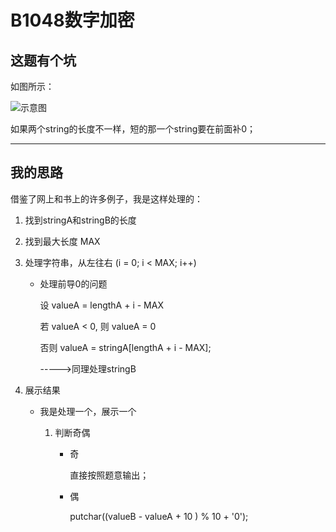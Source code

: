 # B1048数字加密

## 这题有个坑

如图所示：

![示意图](https://img-blog.csdn.net/20180816144546570?watermark/2/text/aHR0cHM6Ly9ibG9nLmNzZG4ubmV0L3dlaXhpbl80MTI1NjQxMw==/font/5a6L5L2T/fontsize/400/fill/I0JBQkFCMA==/dissolve/70)

如果两个string的长度不一样，短的那一个string要在前面补0；

---

## 我的思路

借鉴了网上和书上的许多例子，我是这样处理的：

1. 找到stringA和stringB的长度

2. 找到最大长度 MAX

3. 处理字符串，从左往右 (i = 0; i < MAX; i++)

   - 处理前导0的问题

     设 valueA = lengthA + i - MAX

     若 valueA < 0, 则 valueA = 0

     否则 valueA = stringA[lengthA + i - MAX];

     ----->同理处理stringB

4. 展示结果

   - 我是处理一个，展示一个

     1. 判断奇偶

        - 奇

          直接按照题意输出；

        - 偶

          putchar((valueB - valueA + 10 ) % 10 + '0');